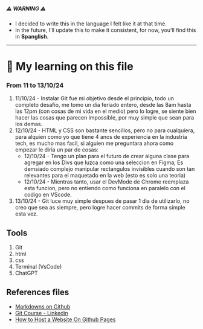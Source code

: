 
##### ⚠️ WARNING ⚠️
- I decided to write this in the language I felt like it at that time.
- In the future, I'll update this to make it consistent, for now, you'll find this in **Spanglish**.
---



  # 📝 My learning on this file
  
### From 11 to 13/10/24   
1. 11/10/24 - Instalar Git fue mi objetivo desde el principio, todo un completo desafio, me tomo un dia feriado entero, desde las 8am hasta las 12pm (con cosas de mi vida en el medio) pero lo logre, se siente bien hacer las cosas que parecen impossible, por muy simple que sean para los demas.
2. 12/10/24 - HTML y CSS son bastante sencillos, pero no para cualquiera, para alquien como yo que tiene 4 anos de experiencia en la industria tech, es mucho mas facil, si alguien me preguntara ahora como empezar le diria un par de cosas:
    - 12/10/24 - Tengo un plan para el futuro de crear alguna clase para agregar en los Divs que luzca como una seleccion en Figma, Es demsiado complejo manipular rectangulos invisibles cuando son tan relevantes para el maquetado en la web (esto es solo una teoria)
    - 12/10/24 - Mientras tanto, usar el DevMode de Chrome reemplaza esta funcion, pero no entiendo como funciona en paralelo con el codigo en VScode.
3. 13/10/24 - Git luce muy simple despues de pasar 1 dia de utilizarlo, no creo que sea as siempre, pero logre hacer commits de forma simple esta vez.

  ## Tools
  
1. Git
2. html
3. css
4. Terminal (VsCode)
5. ChatGPT
 
## References files
- [Markdowns on Github](https://docs.github.com/en/get-started/writing-on-github/getting-started-with-writing-and-formatting-on-github/basic-writing-and-formatting-syntax)
- [Git Course - Linkedin](https://www.linkedin.com/learning/git-essential-training-19417064/make-use-of-the-gui-of-visual-studio-code?autoSkip=true&resume=false)
- [How to Host a Website On Github Pages](https://www.youtube.com/watch?v=OltY8JIaP-4&ab_channel=KennyYipCoding)
